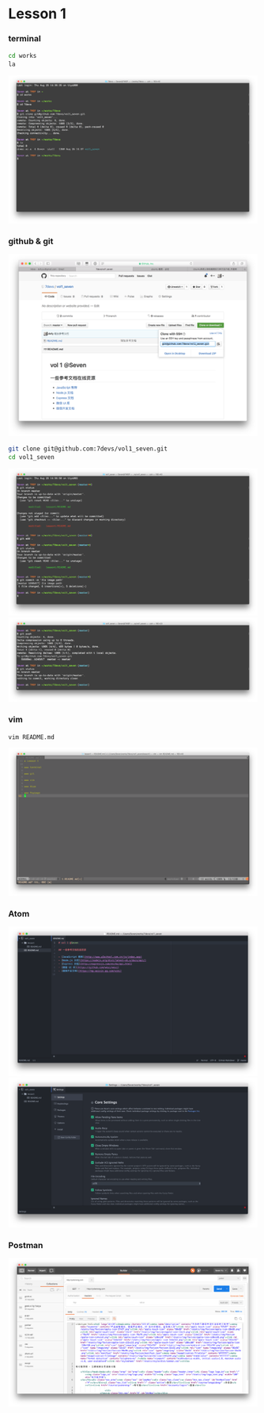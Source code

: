 # Lesson 1

### terminal
```bash
cd works
la
```
![terminal](images/L1_terminal_0.png)

### github & git
![git](images/L1_github_0.png)
```bash
git clone git@github.com:7devs/vol1_seven.git
cd vol1_seven
```
![git](images/L1_git_0.png)
![git](images/L1_git_1.png)

### vim
```bash
vim README.md
```
![vim](images/L1_vim_0.png)

### Atom
![atom](images/L1_atom_0.png)
![atom](images/L1_atom_1.png)

### Postman
![postman](images/L1_postman_0.png)
